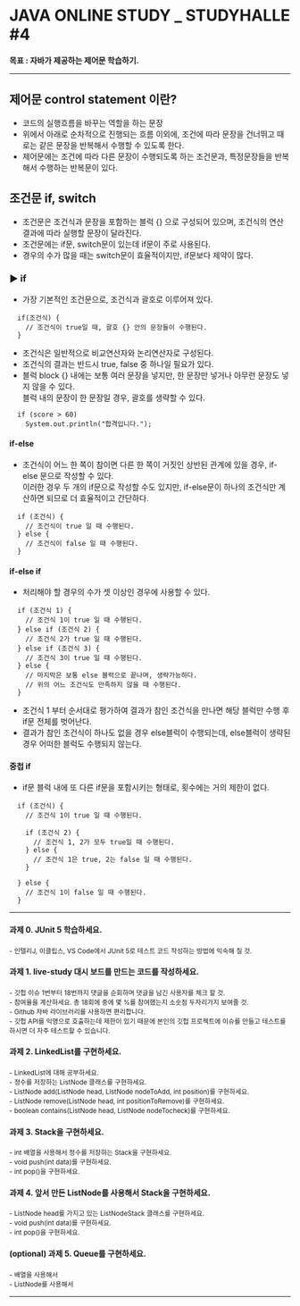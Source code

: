 # JAVA ONLINE STUDY _ STUDYHALLE #4
__목표 : 자바가 제공하는 제어문 학습하기.__

---


## 제어문 control statement 이란?

- 코드의 실행흐름을 바꾸는 역할을 하는 문장  
- 위에서 아래로 순차적으로 진행되는 흐름 이외에, 조건에 따라 문장을 건너뛰고 때로는 같은 문장을 반복해서 수행할 수 있도록 한다.  
- 제어문에는 조건에 따라 다른 문장이 수행되도록 하는 조건문과, 특정문장들을 반복해서 수행하는 반복문이 있다.  

## 조건문 if, switch  

- 조건문은 조건식과 문장을 포함하는 블럭 {} 으로 구성되어 있으며, 조건식의 연산결과에 따라 실행할 문장이 달라진다.
- 조건문에는 if문, switch문이 있는데 if문이 주로 사용된다.
- 경우의 수가 많을 때는 switch문이 효율적이지만, if문보다 제약이 많다.

### ▶ if  

- 가장 기본적인 조건문으로, 조건식과 괄호로 이루어져 있다.
```
  if(조건식) {  
    // 조건식이 true일 때, 괄호 {} 안의 문장들이 수행된다.  
  }  
```

- 조건식은 일반적으로 비교연산자와 논리연산자로 구성된다.  
- 조건식의 결과는 반드시 true, false 중 하나일 필요가 있다.  
- 블럭 block {} 내에는 보통 여러 문장을 넣지만, 한 문장만 넣거나 아무런 문장도 넣지 않을 수 있다.  
  블럭 내의 문장이 한 문장일 경우, 괄호를 생략할 수 있다.  
```
  if (score > 60)  
    System.out.println("합격입니다.");  
```  

#### if-else  
- 조건식이 어느 한 쪽이 참이면 다른 한 쪽이 거짓인 상반된 관계에 있을 경우, if-else 문으로 작성할 수 있다.  
  이러한 경우 두 개의 if문으로 작성할 수도 있지만, if-else문이 하나의 조건식만 계산하면 되므로 더 효율적이고 간단하다.  
```
  if (조건식) {  
    // 조건식이 true 일 때 수행된다.  
  } else {  
    // 조건식이 false 일 때 수행된다.  
  }  
```  

#### if-else if  
- 처리해야 할 경우의 수가 셋 이상인 경우에 사용할 수 있다.  
```
  if (조건식 1) {  
    // 조건식 1이 true 일 때 수행된다.  
  } else if (조건식 2) {  
    // 조건식 2가 true 일 때 수행된다.  
  } else if (조건식 3) {  
    // 조건식 3이 true 일 때 수행된다.  
  } else { 
    // 마지막은 보통 else 블럭으로 끝나며, 생략가능하다.  
    // 위의 어느 조건식도 만족하지 않을 때 수행된다.  
  }
```

- 조건식 1 부터 순서대로 평가하여 결과가 참인 조건식을 만나면 해당 블럭만 수행 후 if문 전체를 벗어난다.
- 결과가 참인 조건식이 하나도 없을 경우 else블럭이 수행되는데, else블럭이 생략된 경우 어떠한 블럭도 수행되지 않는다.  


#### 중첩 if  
- if문 블럭 내에 또 다른 if문을 포함시키는 형태로, 횟수에는 거의 제한이 없다.
```
  if (조건식) {  
    // 조건식 1이 true 일 때 수행된다.  
    
    if (조건식 2) {  
      // 조건식 1, 2가 모두 true일 때 수행된다.  
    } else {  
      // 조건식 1은 true, 2는 false 일 때 수행된다.  
    }  
    
  } else {  
    // 조건식 1이 false 일 때 수행된다.  
  }  
``` 

---  
#### 과제 0. JUnit 5 학습하세요.  
<sup> - 인텔리J, 이클립스, VS Code에서 JUnit 5로 테스트 코드 작성하는 방법에 익숙해 질 것.</sup>
#### 과제 1. live-study 대시 보드를 만드는 코드를 작성하세요.  
<sup> - 깃헙 이슈 1번부터 18번까지 댓글을 순회하며 댓글을 남긴 사용자를 체크 할 것.</sup>  
<sup> - 참여율을 계산하세요. 총 18회에 중에 몇 %를 참여했는지 소숫점 두자리가지 보여줄 것.</sup>  
<sup> - Github 자바 라이브러리를 사용하면 편리합니다.</sup>  
<sup> - 깃헙 API를 익명으로 호출하는데 제한이 있기 때문에 본인의 깃헙 프로젝트에 이슈를 만들고 테스트를 하시면 더 자주 테스트할 수 있습니다.</sup>  
#### 과제 2. LinkedList를 구현하세요.</sup>  
<sup> - LinkedList에 대해 공부하세요.</sup>  
<sup> - 정수를 저장하는 ListNode 클래스를 구현하세요.</sup>  
<sup> - ListNode add(ListNode head, ListNode nodeToAdd, int position)를 구현하세요.</sup>  
<sup> - ListNode remove(ListNode head, int positionToRemove)를 구현하세요.</sup>  
<sup> - boolean contains(ListNode head, ListNode nodeTocheck)를 구현하세요.</sup>  
#### 과제 3. Stack을 구현하세요.  
<sup> - int 배열을 사용해서 정수를 저장하는 Stack을 구현하세요.</sup>  
<sup> - void push(int data)를 구현하세요.</sup>  
<sup> - int pop()을 구현하세요.</sup>  
#### 과제 4. 앞서 만든 ListNode를 사용해서 Stack을 구현하세요.  
<sup> - ListNode head를 가지고 있는 ListNodeStack 클래스를 구현하세요.</sup>  
<sup> - void push(int data)를 구현하세요.</sup>  
<sup> - int pop()을 구현하세요.</sup>  
#### (optional) 과제 5. Queue를 구현하세요.   
<sup> - 배열을 사용해서</sup>  
<sup> - ListNode를 사용해서</sup>  

---  
